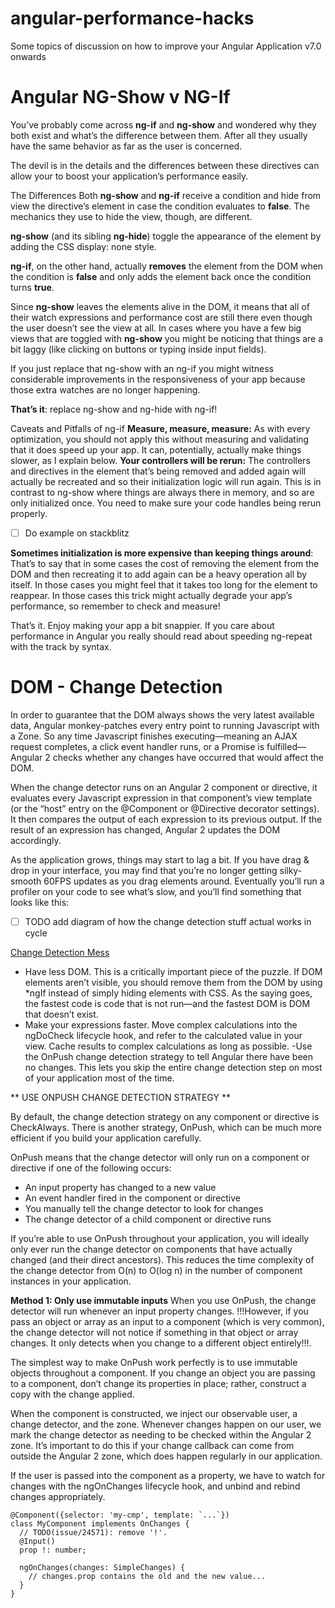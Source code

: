 # angular-performance-hacks
Some topics of discussion on how to improve your Angular Application v7.0 onwards

# Angular NG-Show v NG-If
You’ve probably come across **ng-if** and **ng-show** and wondered why they both exist and what’s the difference between them. After all they usually have the same behavior as far as the user is concerned.

The devil is in the details and the differences between these directives can allow your to boost your application’s performance easily.

The Differences
Both **ng-show** and **ng-if** receive a condition and hide from view the directive’s element in case the condition evaluates to **false**. The mechanics they use to hide the view, though, are different.

**ng-show** (and its sibling **ng-hide**) toggle the appearance of the element by adding the CSS display: none style.

**ng-if**, on the other hand, actually **removes** the element from the DOM when the condition is **false** and only adds the element back once the condition turns **true**.

Since **ng-show** leaves the elements alive in the DOM, it means that all of their watch expressions and performance cost are still there even though the user doesn’t see the view at all. In cases where you have a few big views that are toggled with **ng-show** you might be noticing that things are a bit laggy (like clicking on buttons or typing inside input fields).

If you just replace that ng-show with an ng-if you might witness considerable improvements in the responsiveness of your app because those extra watches are no longer happening.

**That’s it**: replace ng-show and ng-hide with ng-if!

Caveats and Pitfalls of ng-if
**Measure, measure, measure:** As with every optimization, you should not apply this without measuring and validating that it does speed up your app. It can, potentially, actually make things slower, as I explain below.
**Your controllers will be rerun:** The controllers and directives in the element that’s being removed and added again will actually be recreated and so their initialization logic will run again. This is in contrast to ng-show where things are always there in memory, and so are only initialized once. You need to make sure your code handles being rerun properly.

- [ ] Do example on stackblitz

**Sometimes initialization is more expensive than keeping things around**: That’s to say that in some cases the cost of removing the element from the DOM and then recreating it to add again can be a heavy operation all by itself. In those cases you might feel that it takes too long for the element to reappear. In those cases this trick might actually degrade your app’s performance, so remember to check and measure!

That’s it. Enjoy making your app a bit snappier. If you care about performance in Angular you really should read about speeding ng-repeat with the track by syntax.

# DOM - Change Detection #

In order to guarantee that the DOM always shows the very latest available data, Angular monkey-patches every entry point to running Javascript with a Zone. So any time Javascript finishes executing—meaning an AJAX request completes, a click event handler runs, or a Promise is fulfilled—Angular 2 checks whether any changes have occurred that would affect the DOM.

When the change detector runs on an Angular 2 component or directive, it evaluates every Javascript expression in that component’s view template (or the “host” entry on the @Component or @Directive decorator settings). It then compares the output of each expression to its previous output. If the result of an expression has changed, Angular 2 updates the DOM accordingly.

As the application grows, things may start to lag a bit. If you have drag & drop in your interface, you may find that you’re no longer getting silky-smooth 60FPS updates as you drag elements around. Eventually you’ll run a profiler on your code to see what’s slow, and you’ll find something that looks like this:

- [ ] TODO add diagram of how the change detection stuff actual works in cycle

[Change Detection Mess](https://1drv.ms/u/s!AstPH6dB0Clt6ETlDq29YwlFBJ4-)

- Have less DOM. This is a critically important piece of the puzzle. If DOM elements aren’t visible, you should remove them from the DOM by using *ngIf instead of simply hiding elements with CSS. As the saying goes, the fastest code is code that is not run—and the fastest DOM is DOM that doesn’t exist.
- Make your expressions faster. Move complex calculations into the ngDoCheck lifecycle hook, and refer to the calculated value in your view. Cache results to complex calculations as long as possible.
-Use the OnPush change detection strategy to tell Angular there have been no changes. This lets you skip the entire change detection step on most of your application most of the time.

** USE ONPUSH CHANGE DETECTION STRATEGY **

By default, the change detection strategy on any component or directive is CheckAlways. There is another strategy, OnPush, which can be much more efficient if you build your application carefully.

OnPush means that the change detector will only run on a component or directive if one of the following occurs:

- An input property has changed to a new value
- An event handler fired in the component or directive
- You manually tell the change detector to look for changes
- The change detector of a child component or directive runs

If you’re able to use OnPush throughout your application, you will ideally only ever run the change detector on components that have actually changed (and their direct ancestors). This reduces the time complexity of the change detector from O(n) to O(log n) in the number of component instances in your application.

**Method 1: Only use immutable inputs**
When you use OnPush, the change detector will run whenever an input property changes. !!!However, if you pass an object or array as an input to a component (which is very common), the change detector will not notice if something in that object or array changes. It only detects when you change to a different object entirely!!!.

The simplest way to make OnPush work perfectly is to use immutable objects throughout a component. If you change an object you are passing to a component, don’t change its properties in place; rather, construct a copy with the change applied.

When the component is constructed, we inject our observable user, a change detector, and the zone. Whenever changes happen on our user, we mark the change detector as needing to be checked within the Angular 2 zone. It’s important to do this if your change callback can come from outside the Angular 2 zone, which does happen regularly in our application.

If the user is passed into the component as a property, we have to watch for changes with the ngOnChanges lifecycle hook, and unbind and rebind changes appropriately.
```
@Component({selector: 'my-cmp', template: `...`})
class MyComponent implements OnChanges {
  // TODO(issue/24571): remove '!'.
  @Input()
  prop !: number;

  ngOnChanges(changes: SimpleChanges) {
    // changes.prop contains the old and the new value...
  }
}
```

